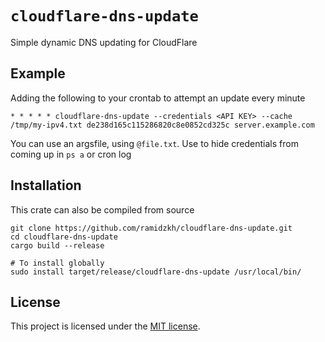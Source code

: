 # `cloudflare-dns-update`

Simple dynamic DNS updating for CloudFlare

## Example

Adding the following to your crontab to attempt an update every minute
```
* * * * * cloudflare-dns-update --credentials <API KEY> --cache /tmp/my-ipv4.txt de238d165c115286820c8e0852cd325c server.example.com
```

You can use an argsfile, using `@file.txt`. Use to hide credentials from coming up in `ps a` or cron log

## Installation

This crate can also be compiled from source
```shell
git clone https://github.com/ramidzkh/cloudflare-dns-update.git
cd cloudflare-dns-update
cargo build --release

# To install globally
sudo install target/release/cloudflare-dns-update /usr/local/bin/
```

## License

This project is licensed under the [MIT license](https://github.com/ramidzkh/cloudflare-dns-update/blob/master/LICENSE).
